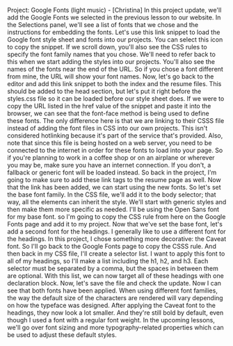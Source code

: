 Project: Google Fonts
(light music) - [Christina] In this project update, we'll add the Google Fonts we selected in the previous lesson to our website. In the Selections panel, we'll see a list of fonts that we chose and the instructions for embedding the fonts. Let's use this link snippet to load the Google font style sheet and fonts into our projects. You can select this icon to copy the snippet. If we scroll down, you'll also see the CSS rules to specify the font family names that you chose. We'll need to refer back to this when we start adding the styles into our projects. You'll also see the names of the fonts near the end of the URL. So if you chose a font different from mine, the URL will show your font names. Now, let's go back to the editor and add this link snippet to both the index and the resume files. This should be added to the head section, but let's put it right before the styles.css file so it can be loaded before our style sheet does. If we were to copy the URL listed in the href value of the snippet and paste it into the browser, we can see that the font-face method is being used to define these fonts. The only difference here is that we are linking to their CSSS file instead of adding the font files in CSS into our own projects. This isn't considered hotlinking because it's part of the service that's provided. Also, note that since this file is being hosted on a web server, you need to be connected to the internet in order for these fonts to load into your page. So if you're planning to work in a coffee shop or on an airplane or wherever you may be, make sure you have an internet connection. If you don't, a fallback or generic font will be loaded instead. So back in the project, I'm going to make sure to add these link tags to the resume page as well. Now that the link has been added, we can start using the new fonts. So let's set the base font family. In the CSS file, we'll add it to the body selector; that way, all the elements can inherit the style. We'll start with generic styles and then make them more specific as needed. I'll be using the Open Sans font for my base font. so I'm going to copy the CSS rule from here on the Google Fonts page and add it to my project. Now that we've set the base font, let's add a second font for the headings. I generally like to use a different font for the headings. In this project, I chose something more decorative: the Caveat font. So I'll go back to the Google Fonts page to copy the CSSS rule. And then back in my CSS file, I'll create a selector list. I want to apply this font to all of my headings, so I'll make a list including the h1, h2, and h3. Each selector must be separated by a comma, but the spaces in between them are optional. With this list, we can now target all of these headings with one declaration block. Now, let's save the file and check the update. Now I can see that both fonts have been applied. When using different font families, the way the default size of the characters are rendered will vary depending on how the typeface was designed. After applying the Caveat font to the headings, they now look a lot smaller. And they're still bold by default, even though I used a font with a regular font weight. In the upcoming lessons, we'll go over font sizing and more typography-related properties which can be used to adjust these default styles.